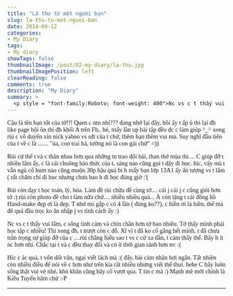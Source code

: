 ```yaml
---
title: "Lá thư từ một người bạn"
slug: la-thu-tu-mot-nguoi-ban
date: 2014-09-12
categories:
- My Diary
tags:
- My diary
showTags: false
thumbnailImage: /post/02-my-diary/la-thu.jpg
thumbnailImagePosition: left
clearReading: false	
comments: true
description: "My Diary"
summary: >
  <p style = "font-family:Roboto; font-weight: 400">Nc vs c t thấy vui lắm, c sống tình cảm và chín chắn hơn tớ bao nhiêu. Tớ thấy mình phải học tập c nhiều! Thi xong đh, t trượt còn c đỗ. Xl vì t đã ko cố gắng hết mình...</p>
---
```

<p style = "font-family:Lora; font-weight: 400">Cậu là tên bạn tốt của tớ!!! Quen c ntn nhỉ??? đang nhớ lại đây, hồi ấy t ấp ủ thi lại đh like page hội ôn thi đh khối A trên Fb,. hé, mấy lần up bài tập đều đc c làm giúp ^_^ xong rùi c vô duyên xin nick yahoo vs sđt của t chứ, thêm bạn thêm vui mà. Suy nghĩ đầu tiên của t về c là ....... "ủa, con trai hả, tưởng nó là con gái chứ" =))</p>

<p style = "font-family:Lora; font-weight: 400">Rùi cứ thế t và c thân nhau hơn qua những tn trao đổi bài, than thở mùa thi.... C giúp đỡ t nhiều lắm ấy, c là cái chuông báo thức của t, sáng nào cũng gọi t dậy đi học. hic, vậy mà t vẫn ngủ cố hum nào cũng muộn 30p hậu quả bi h mấy bạn lớp 13A1 ấy ấn tượng vs t lắm ( rất chăm chỉ đi học nhưng chưa bao h đi học đúng giờ :'(</p>

<p style = "font-family:Lora; font-weight: 400">Rùi còn dạy t học toán, lý, hóa. Làm đề rùi chữa đề cùng tớ.... cái j cái j c cũng giỏi hơn tớ :) rùi còn photo đề cho t làm nữa chứ.... nhiều nhiều quá... À còn tặng t cái đồng hồ Hand-make đẹp ơi là đẹp. T nhớ ms gặp c có 4 lần ( đúng ko??), c hiền ơi là hiền, thế mà để quả đầu trọc ko ăn nhập j vs tính cách ấy :)</p>

<p style = "font-family:Lora; font-weight: 400">Nc vs c t thấy vui lắm, c sống tình cảm và chín chắn hơn tớ bao nhiêu. Tớ thấy mình phải học tập c nhiều! Thi xong đh, t trượt còn c đỗ. Xl vì t đã ko cố gắng hết mình, t đã chưa trân trọng sự giúp đỡ của c ....rùi chẳng hiểu sao t vs c cứ xa dần, t cảm thấy thế. Bây h ít nc hơn nhỉ. Chắc tại t và c đều thay đổi và có ít thời gian rảnh hơn trc :(</p>

<p style = "font-family:Lora; font-weight: 400">Hic c ác quá, t vốn dốt văn, ngại viết lách mà :( đấy, bài cảm nhận hơi ngắn. Tất nhiên còn nhiều điều để nói về c hơn như trên kia rất nhiều nhưng viết thế thui. hehe C hãy luôn sống thật vui vẻ nhé, khó khăn cũng hãy cố vượt qua. T tin c mà :) Mạnh mẽ mới chính là Kiều Tuyến hâm chứ :-P</p>

---

